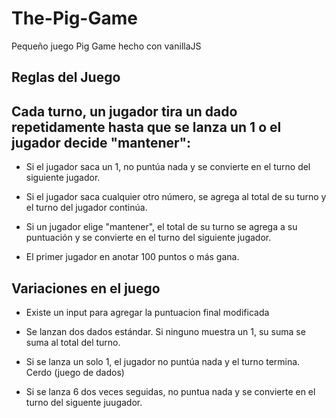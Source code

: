 # The-Pig-Game
Pequeño juego Pig Game hecho con vanillaJS

## Reglas del Juego

## Cada turno, un jugador tira un dado repetidamente hasta que se lanza un 1 o el jugador decide "mantener":

- Si el jugador saca un 1, no puntúa nada y se convierte en el turno del siguiente jugador.
- Si el jugador saca cualquier otro número, se agrega al total de su turno y el turno del jugador continúa.
- Si un jugador elige "mantener", el total de su turno se agrega a su puntuación y se convierte en el turno del siguiente jugador.

- El primer jugador en anotar 100 puntos o más gana.

## Variaciones en el juego

- Existe un input para agregar la puntuacion final modificada

- Se lanzan dos dados estándar. Si ninguno muestra un 1, su suma se suma al total del turno.
- Si se lanza un solo 1, el jugador no puntúa nada y el turno termina. Cerdo (juego de dados)

- Si se lanza 6 dos veces seguidas, no puntua nada y se convierte en el turno del siguente juugador.

